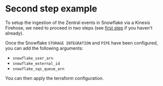 # Second step example

To setup the ingestion of the Zentral events in Snowflake via a Kinesis Firehose, we need to proceed in two steps (see [first step](../first_step) if you haven't already).

Once the Snowflake `STORAGE INTEGRATION` and `PIPE` have been configured, you can add the following arguments:

* `snowflake_user_arn`
* `snowflake_external_id`
* `snowflake_sqs_queue_arn`

You can then apply the terraform configuration.
